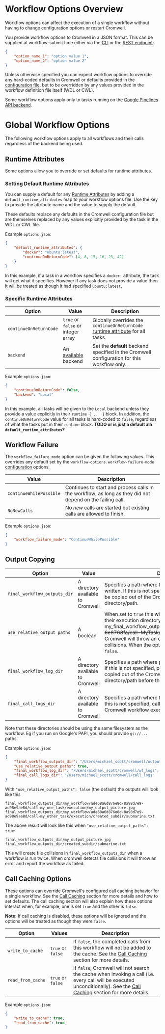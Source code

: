 # Workflow Options Overview

Workflow options can affect the execution of a single workflow without having to change configuration options or restart Cromwell. 

You provide workflow options to Cromwell in a JSON format. This can be supplied at workflow-submit time either via the [CLI](../CommandLine/) or the [REST endpoint](../api/RESTAPI/):

```json
{
	"option_name_1": "option value 1",
	"option_name_2": "option value 2"
}
```

Unless otherwise specified you can expect workflow options to override any hard-coded defaults in Cromwell or defaults provided in the [configuration file](../Configuring), but to be overridden by any values provided in the workflow definition file itself (WDL or CWL).

Some workflow options apply only to tasks running on the [Google Pipelines API backend](Google).

# Global Workflow Options 

The following workflow options apply to all workflows and their calls regardless of the backend being used.

## Runtime Attributes

Some options allow you to override or set defaults for runtime attributes.

### Setting Default Runtime Attributes

You can supply a default for any [Runtime Attributes](../RuntimeAttributes) by adding a `default_runtime_attributes` map to your workflow options file. Use the key to provide the attribute name and the value to supply the default. 

These defaults replace any defaults in the Cromwell configuration file but are themselves replaced by any values explicitly provided by the task in the WDL or CWL file.

Example `options.json`:
```json
{
    "default_runtime_attributes": {
        "docker": "ubuntu:latest",
        "continueOnReturnCode": [4, 8, 15, 16, 23, 42]
    }
}
```

In this example, if a task in a workflow specifies a `docker:` attribute, the task will get what it specifies. However if any task does not provide a value then it will be treated as though it had specified `ubuntu:latest`.

### Specific Runtime Attributes

|Option|Value|Description|
|---|---|---|
|`continueOnReturnCode`|`true` or `false` or integer array|Globally overrides the `continueOnReturnCode` [runtime attribute](../RuntimeAttributes) for all tasks| 
|`backend`|An [available](../Configuring) backend|Set the **default** backend specified in the Cromwell configuration for this workflow only.|

Example `options.json`:
```json
{
    "continueOnReturnCode": false,
    "backend": "Local"
}
```

In this example, all tasks will be given to the `Local` backend unless they provide a value explicitly in their `runtime { ... }` block. In addition, the `continueOnReturnCode` value for all tasks is hard-coded to `false`, regardless of what the tasks put in their `runtime` block. **TODO or is just a default ala `default_runtime_attributes`?**

## Workflow Failure

The `workflow_failure_mode` option can be given the following values. This overrides any default set by the `workflow-options.workflow-failure-mode` [configuration](../Configuring.md) options.

|Value|Description|
|---|---|
|`ContinueWhilePossible`|Continues to start and process calls in the workflow, as long as they did not depend on the failing call.|
|`NoNewCalls`|No *new* calls are started but existing calls are allowed to finish.|

Example `options.json`:
```json
{
    "workflow_failure_mode": "ContinueWhilePossible"
}
```

## Output Copying
|Option|Value|Description|
|---|---|---|
|`final_workflow_outputs_dir`|A directory available to Cromwell|Specifies a path where final workflow outputs will be written. If this is not specified, workflow outputs will not be copied out of the Cromwell workflow execution directory/path.|
|`use_relative_output_paths`| A boolean | When set to `true` this will copy all the outputs relative to their execution directory. my_final_workflow_outputs_dir/~~MyWorkflow/af76876d8-6e8768fa/call-MyTask/execution/~~output_of_interest . Cromwell will throw an exception when this leads to collisions. When the option is not set it will default to `false`.|
|`final_workflow_log_dir`|A directory available to Cromwell|Specifies a path where per-workflow logs will be written. If this is not specified, per-workflow logs will not be copied out of the Cromwell workflow log temporary directory/path before they are deleted.|
|`final_call_logs_dir`|A directory available to Cromwell|Specifies a path where final call logs will be written.  If this is not specified, call logs will not be copied out of the Cromwell workflow execution directory/path.|

Note that these directories should be using the same filesystem as the workflow. Eg if you run on Google's PAPI, you should provide `gs://...` paths.

Example `options.json`:
```json
{
    "final_workflow_outputs_dir": "/Users/michael_scott/cromwell/outputs",
    "use_relative_output_paths": true,
    "final_workflow_log_dir": "/Users/michael_scott/cromwell/wf_logs",
    "final_call_logs_dir": "/Users/michael_scott/cromwell/call_logs"
}
```

With `"use_relative_output_paths": false` (the default) the outputs will look like this

```
final_workflow_outputs_dir/my_workflow/ade68a6d876e8d-8a98d7e9-ad98e9ae8d/call-my_one_task/execution/my_output_picture.jpg
final_workflow_outputs_dir/my_workflow/ade68a6d876e8d-8a98d7e9-ad98e9ae8d/call-my_other_task/execution/created_subdir/submarine.txt
```

The above result will look like this when `"use_relative_output_paths": true`:
```
final_workflow_outputs_dir/my_output_picture.jpg
final_workflow_outputs_dir/created_subdir/submarine.txt
```

This will create file collisions in `final_workflow_outputs_dir` when a workflow is run twice. When cromwell
detects file collisions it will throw an error and report the workflow as failed.

## Call Caching Options

These options can override Cromwell's configured call caching behavior for a single workflow. See the [Call Caching](../cromwell_features/CallCaching.md) section for more details and how to set defaults. The call caching section will also explain how these options interact when, for example, one is set `true` and the other is `false`.

**Note:** If call caching is disabled, these options will be ignored and the options will be treated as though they were `false`.

|Option|Values|Description|
|---|---|---|
|`write_to_cache`|`true` or `false`|If `false`, the completed calls from this workflow will not be added to the cache.  See the [Call Caching](../cromwell_features/CallCaching.md) section for more details.|
|`read_from_cache`|`true` or `false`|If `false`, Cromwell will not search the cache when invoking a call (i.e. every call will be executed unconditionally).  See the [Call Caching](../cromwell_features/CallCaching.md) section for more details.|

Example `options.json`:
```json
{
    "write_to_cache": true,
    "read_from_cache": true
}
```
